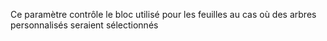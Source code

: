 Ce paramètre contrôle le bloc utilisé pour les feuilles au cas où des arbres personnalisés seraient sélectionnés
